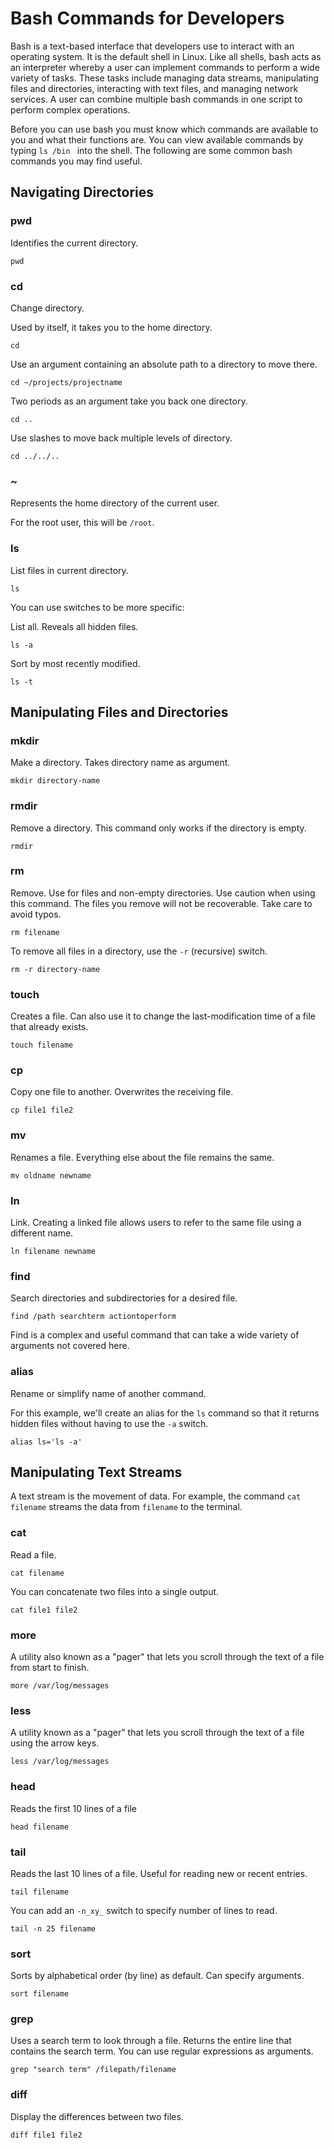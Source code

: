 # Bash Commands for Developers

Bash is a text-based interface that developers use to interact with an operating system. It is the default shell in Linux. Like all shells, bash acts as an interpreter whereby a user can implement commands to perform a wide variety of tasks. These tasks include managing data streams, manipulating files and directories, interacting with text files, and managing network services. A user can combine multiple bash commands in one script to perform complex operations.

Before you can use bash you must know which commands are available to you and what their functions are. You can view available commands by typing ```ls /bin ``` into the shell. The following are some common bash commands you may find useful.

## Navigating Directories

### pwd

Identifies the current directory.
```
pwd
```

### cd

Change directory. 

Used by itself, it takes you to the home directory.
```
cd
```

Use an argument containing an absolute path to a directory to move there.
```
cd ~/projects/projectname
```

Two periods as an argument take you back one directory.
```
cd ..
```

Use slashes to move back multiple levels of directory.
```
cd ../../..
```

### ~

Represents the home directory of the current user.

For the root user, this will be ```/root```.

### ls

List files in current directory.
```
ls
```

You can use switches to be more specific:

List all. Reveals all hidden files.
```
ls -a
```

Sort by most recently modified.
```
ls -t
```

## Manipulating Files and Directories

### mkdir
Make a directory. Takes directory name as argument.
```
mkdir directory-name
```

### rmdir
Remove a directory. This command only works if the directory is empty.
```
rmdir
```

### rm
Remove. Use for files and non-empty directories. Use caution when using this command. The files you remove will not be recoverable. Take care to avoid typos.
```
rm filename
```

To remove all files in a directory, use the ```-r``` (recursive) switch.
```
rm -r directory-name
```

### touch
Creates a file. Can also use it to change the last-modification time of a file that already exists.
```
touch filename
```

### cp
Copy one file to another. Overwrites the receiving file.
```
cp file1 file2
```

### mv
Renames a file. Everything else about the file remains the same.
```
mv oldname newname
```

### ln
Link. Creating a linked file allows users to refer to the same file using a different name.
```
ln filename newname
```

### find
Search directories and subdirectories for a desired file.
```
find /path searchterm actiontoperform
```

Find is a complex and useful command that can take a wide variety of arguments not covered here.

### alias
Rename or simplify name of another command.

For this example, we'll create an alias for the ```ls``` command so that it returns hidden files without having to use the ```-a``` switch.
```
alias ls='ls -a'
```

## Manipulating Text Streams

A text stream is the movement of data. For example, the command ```cat filename``` streams the data from ```filename``` to the terminal.

### cat
Read a file.
```
cat filename
```
You can concatenate two files into a single output.
```
cat file1 file2
```

### more
A utility also known as a "pager" that lets you scroll through the text of a file from start to finish.
```
more /var/log/messages
```

### less
A utility known as a "pager" that lets you scroll through the text of a file using the arrow keys.
```
less /var/log/messages
```

### head
Reads the first 10 lines of a file
```
head filename
```

### tail
Reads the last 10 lines of a file. Useful for reading new or recent entries.
```
tail filename
```

You can add an ```-n_xy_``` switch to specify number of lines to read.
```
tail -n 25 filename
```

### sort
Sorts by alphabetical order (by line) as default. Can specify arguments.
```
sort filename
```

### grep
Uses a search term to look through a file. Returns the entire line that contains the search term. You can use regular expressions as arguments.
```
grep "search term" /filepath/filename
```

### diff
Display the differences between two files.
```
diff file1 file2
```



